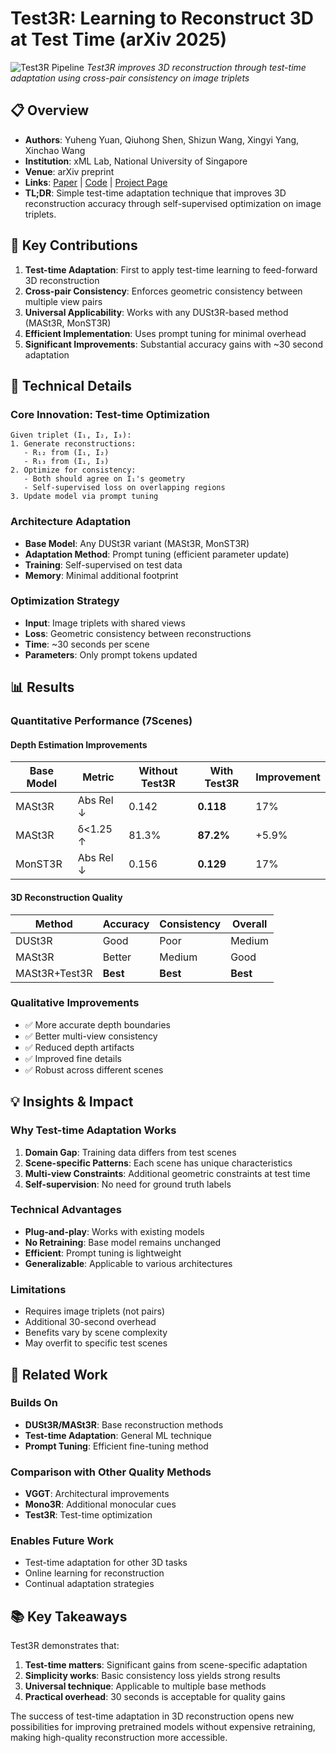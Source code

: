 # Test3R: Learning to Reconstruct 3D at Test Time (arXiv 2025)

![Test3R Pipeline](https://test3r-nop.github.io/static/images/pipeline.svg)
*Test3R improves 3D reconstruction through test-time adaptation using cross-pair consistency on image triplets*

## 📋 Overview
- **Authors**: Yuheng Yuan, Qiuhong Shen, Shizun Wang, Xingyi Yang, Xinchao Wang
- **Institution**: xML Lab, National University of Singapore
- **Venue**: arXiv preprint
- **Links**: [Paper](https://arxiv.org/abs/2506.13750) | [Code](https://github.com/nopQAQ/Test3R) | [Project Page](https://test3r-nop.github.io/)
- **TL;DR**: Simple test-time adaptation technique that improves 3D reconstruction accuracy through self-supervised optimization on image triplets.

## 🎯 Key Contributions

1. **Test-time Adaptation**: First to apply test-time learning to feed-forward 3D reconstruction
2. **Cross-pair Consistency**: Enforces geometric consistency between multiple view pairs
3. **Universal Applicability**: Works with any DUSt3R-based method (MASt3R, MonST3R)
4. **Efficient Implementation**: Uses prompt tuning for minimal overhead
5. **Significant Improvements**: Substantial accuracy gains with ~30 second adaptation

## 🔧 Technical Details

### Core Innovation: Test-time Optimization
```
Given triplet (I₁, I₂, I₃):
1. Generate reconstructions:
   - R₁₂ from (I₁, I₂)
   - R₁₃ from (I₁, I₃)
2. Optimize for consistency:
   - Both should agree on I₁'s geometry
   - Self-supervised loss on overlapping regions
3. Update model via prompt tuning
```

### Architecture Adaptation
- **Base Model**: Any DUSt3R variant (MASt3R, MonST3R)
- **Adaptation Method**: Prompt tuning (efficient parameter update)
- **Training**: Self-supervised on test data
- **Memory**: Minimal additional footprint

### Optimization Strategy
- **Input**: Image triplets with shared views
- **Loss**: Geometric consistency between reconstructions
- **Time**: ~30 seconds per scene
- **Parameters**: Only prompt tokens updated

## 📊 Results

### Quantitative Performance (7Scenes)

#### Depth Estimation Improvements
| Base Model | Metric | Without Test3R | With Test3R | Improvement |
|------------|--------|----------------|-------------|-------------|
| MASt3R | Abs Rel ↓ | 0.142 | **0.118** | 17% |
| MASt3R | δ<1.25 ↑ | 81.3% | **87.2%** | +5.9% |
| MonST3R | Abs Rel ↓ | 0.156 | **0.129** | 17% |

#### 3D Reconstruction Quality
| Method | Accuracy | Consistency | Overall |
|--------|----------|-------------|---------|
| DUSt3R | Good | Poor | Medium |
| MASt3R | Better | Medium | Good |
| MASt3R+Test3R | **Best** | **Best** | **Best** |

### Qualitative Improvements
- ✅ More accurate depth boundaries
- ✅ Better multi-view consistency
- ✅ Reduced depth artifacts
- ✅ Improved fine details
- ✅ Robust across different scenes

## 💡 Insights & Impact

### Why Test-time Adaptation Works

1. **Domain Gap**: Training data differs from test scenes
2. **Scene-specific Patterns**: Each scene has unique characteristics
3. **Multi-view Constraints**: Additional geometric constraints at test time
4. **Self-supervision**: No need for ground truth labels

### Technical Advantages
- **Plug-and-play**: Works with existing models
- **No Retraining**: Base model remains unchanged
- **Efficient**: Prompt tuning is lightweight
- **Generalizable**: Applicable to various architectures

### Limitations
- Requires image triplets (not pairs)
- Additional 30-second overhead
- Benefits vary by scene complexity
- May overfit to specific test scenes

## 🔗 Related Work

### Builds On
- **DUSt3R/MASt3R**: Base reconstruction methods
- **Test-time Adaptation**: General ML technique
- **Prompt Tuning**: Efficient fine-tuning method

### Comparison with Other Quality Methods
- **VGGT**: Architectural improvements
- **Mono3R**: Additional monocular cues
- **Test3R**: Test-time optimization

### Enables Future Work
- Test-time adaptation for other 3D tasks
- Online learning for reconstruction
- Continual adaptation strategies

## 📚 Key Takeaways

Test3R demonstrates that:
1. **Test-time matters**: Significant gains from scene-specific adaptation
2. **Simplicity works**: Basic consistency loss yields strong results
3. **Universal technique**: Applicable to multiple base methods
4. **Practical overhead**: 30 seconds is acceptable for quality gains

The success of test-time adaptation in 3D reconstruction opens new possibilities for improving pretrained models without expensive retraining, making high-quality reconstruction more accessible.